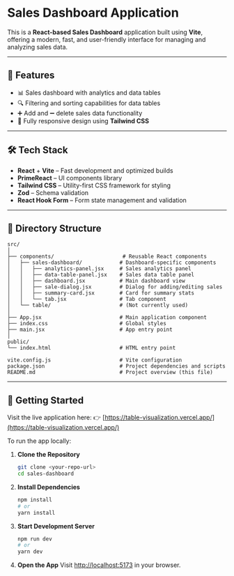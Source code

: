 # Sales Dashboard Application

This is a **React-based Sales Dashboard** application built using **Vite**, offering a modern, fast, and user-friendly interface for managing and analyzing sales data.

---

## 🚀 Features

- 📊 Sales dashboard with analytics and data tables
- 🔍 Filtering and sorting capabilities for data tables
- ➕ Add and ➖ delete sales data functionality
- 📱 Fully responsive design using **Tailwind CSS**

---

## 🛠️ Tech Stack

- **React** + **Vite** – Fast development and optimized builds
- **PrimeReact** – UI components library
- **Tailwind CSS** – Utility-first CSS framework for styling
- **Zod** – Schema validation
- **React Hook Form** – Form state management and validation

---

## 📁 Directory Structure

```
src/
│
├── components/                      # Reusable React components
│   ├── sales-dashboard/            # Dashboard-specific components
│   │   ├── analytics-panel.jsx     # Sales analytics panel
│   │   ├── data-table-panel.jsx    # Sales data table panel
│   │   ├── dashboard.jsx           # Main dashboard view
│   │   ├── sale-dialog.jsx         # Dialog for adding/editing sales
│   │   ├── summary-card.jsx        # Card for summary stats
│   │   └── tab.jsx                 # Tab component
│   └── table/                      # (Not currently used)
│
├── App.jsx                         # Main application component
├── index.css                       # Global styles
├── main.jsx                        # App entry point
│
public/
└── index.html                      # HTML entry point

vite.config.js                      # Vite configuration
package.json                        # Project dependencies and scripts
README.md                           # Project overview (this file)
```

---

## 🚦 Getting Started

Visit the live application here: 👉 [https://table-visualization.vercel.app/](https://table-visualization.vercel.app/)

To run the app locally:

1. **Clone the Repository**
   ```bash
   git clone <your-repo-url>
   cd sales-dashboard
   ```

2. **Install Dependencies**
   ```bash
   npm install
   # or
   yarn install
   ```

3. **Start Development Server**
   ```bash
   npm run dev
   # or
   yarn dev
   ```

4. **Open the App**
   Visit [http://localhost:5173](http://localhost:5173) in your browser.
